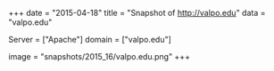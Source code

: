 
+++
date = "2015-04-18"
title = "Snapshot of http://valpo.edu"
data = "valpo.edu"

Server = ["Apache"]
domain = ["valpo.edu"]

  image = "snapshots/2015_16/valpo.edu.png"
+++
#
